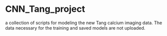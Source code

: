 # CNN_Tang_project
a collection of scripts for modeling the new Tang calcium imaging data. The data necessary for the training and saved models are not uploaded.
